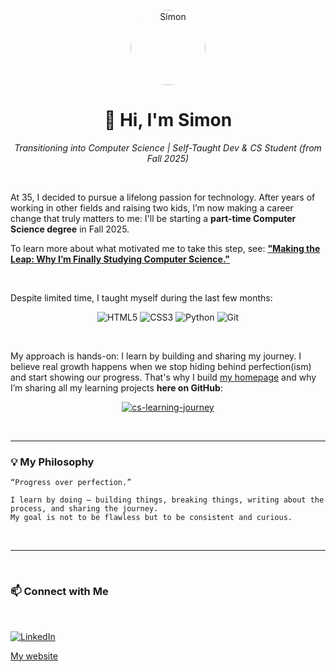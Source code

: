 <p align="center">
  <img src="https://avatars.githubusercontent.com/u/170243095?v=4" alt="Simon" width="120" style="border-radius: 50%" />
</p>

<h1 align="center">👋 Hi, I'm Simon</h1>

<p align="center">
  <em>Transitioning into Computer Science | Self-Taught Dev & CS Student (from Fall 2025)</em>
</p>

<br>

At 35, I decided to pursue a lifelong passion for technology. After years of working in other fields and raising two kids, I’m now making a career change that truly matters to me: I'll be starting a **part-time Computer Science degree** in Fall 2025.

To learn more about what motivated me to take this step, see: [**"Making the Leap: Why I’m Finally Studying Computer Science."**]()

<br>

Despite limited time, I taught myself during the last few months:

<p align="center">
  <img src="https://img.shields.io/badge/HTML5-E34F26?style=for-the-badge&logo=html5&logoColor=white" alt="HTML5" />
  <img src="https://img.shields.io/badge/CSS3-1572B6?style=for-the-badge&logo=css3&logoColor=white" alt="CSS3" />
  <img src="https://img.shields.io/badge/Python-3776AB?style=for-the-badge&logo=python&logoColor=white" alt="Python" />
  <img src="https://img.shields.io/badge/Git-F05032?style=for-the-badge&logo=git&logoColor=white" alt="Git" />
</p>

<br>

My approach is hands-on: I learn by building and sharing my journey. I believe real growth happens when we stop hiding behind perfection(ism) and start showing our progress. That's why I build <a href="https://www.simonrost.com" target="_blank" rel="noopener noreferrer">my homepage</a> and why I’m sharing all my learning projects **here on GitHub**:

<p align="center">
    <a href="https://github.com/simonrost/cs-learning-journey" target="_blank" rel="noopener noreferrer">
        <img src="https://img.shields.io/badge/Learning%20Roadmap%20%26%20Projects-blue?style=for-the-badge&logo=github&logoColor=white" alt="cs-learning-journey" />
    </a>
</p>

<br>

---

### 💡 My Philosophy

```text
“Progress over perfection.”

I learn by doing — building things, breaking things, writing about the process, and sharing the journey.  
My goal is not to be flawless but to be consistent and curious.
```

<br>

---

<br>

### 📫 Connect with Me
<br>
<p align="left">
  <a href="https://www.linkedin.com/in/simon-rost/" target="_blank" rel="noopener noreferrer">
    <img src="https://custom-icon-badges.demolab.com/badge/LinkedIn-0A66C2?logo=linkedin-white&logoColor=fff" alt="LinkedIn" />
  </a>
</p>
<p align="left">
  <a href="https://www.simonrost.com" target="_blank" rel="noopener noreferrer">My website</a>
</p>
